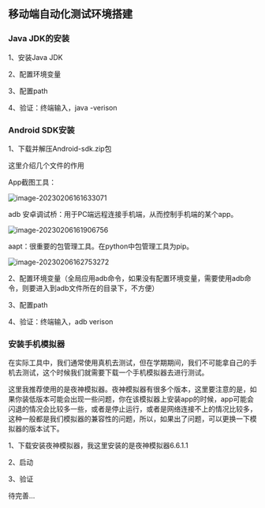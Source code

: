 ## 移动端自动化测试环境搭建

### Java JDK的安装

1、安装Java JDK

2、配置环境变量

3、配置path

4、验证：终端输入，java -verison

### Android SDK安装

1、下载并解压Android-sdk.zip包

这里介绍几个文件的作用

App截图工具：

![image-20230206161633071](https://minio.testwn.com/img/blog/167567139393656.png)

adb 安卓调试桥：用于PC端远程连接手机端，从而控制手机端的某个app。

![image-20230206161906756](https://minio.testwn.com/img/blog/167567154760466.png)

aapt：很重要的包管理工具。在python中包管理工具为pip。

![image-20230206162753272](https://minio.testwn.com/img/blog/167567207414312.png)

2、配置环境变量（全局应用adb命令，如果没有配置环境变量，需要使用adb命令，则要进入到adb文件所在的目录下，不方便）

3、配置path

4、验证：终端输入，adb verison

### 安装手机模拟器

在实际工具中，我们通常使用真机去测试，但在学期期间，我们不可能拿自己的手机去测试，这个时候我们就需要下载一个手机模拟器去进行测试。

这里我推荐使用的是夜神模拟器。夜神模拟器有很多个版本，这里要注意的是，如果你装低版本可能会出现一些问题，你在该模拟器上安装app的时候，app可能会闪退的情况会比较多一些，或者是停止运行，或者是网络连接不上的情况比较多，这种一般都是我们模拟器的兼容性的问题，所以，如果出了问题，可以更换一下模拟器的版本试下。

1、下载安装夜神模拟器，我这里安装的是夜神模拟器6.6.1.1

2、启动

3、验证



待完善...





